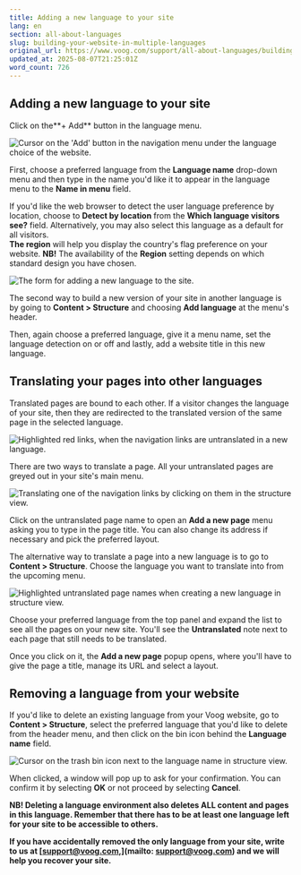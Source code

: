 ```yaml
---
title: Adding a new language to your site
lang: en
section: all-about-languages
slug: building-your-website-in-multiple-languages
original_url: https://www.voog.com/support/all-about-languages/building-your-website-in-multiple-languages
updated_at: 2025-08-07T21:25:01Z
word_count: 726
---
```

## Adding a new language to your site

Click on the**+ Add** button in the language menu.

![Cursor on the 'Add' button in the navigation menu under the language choice of the website.](https://media.voog.com/0000/0036/2183/photos/Languages2-1_block.png "Cursor on the 'Add' button in the navigation menu under the language choice of the website.")

First, choose a preferred language from the **Language name** drop-down menu and then type in the name you'd like it to appear in the language menu to the **Name in menu** field.

If you'd like the web browser to detect the user language preference by location, choose to **Detect by location** from the **Which language visitors see?** field. Alternatively, you may also select this language as a default for all visitors.   
 **The region** will help you display the country's flag preference on your website. **NB!** The availability of the **Region** setting depends on which standard design you have chosen.

![The form for adding a new language to the site.](https://media.voog.com/0000/0036/2183/photos/Languages2-2_block.png "The form for adding a new language to the site.")

The second way to build a new version of your site in another language is by going to **Content > Structure** and choosing **Add language** at the menu's header.

Then, again choose a preferred language, give it a menu name, set the language detection on or off and lastly, add a website title in this new language.

## Translating your pages into other languages

Translated pages are bound to each other. If a visitor changes the language of your site, then they are redirected to the translated version of the same page in the selected language.

![Highlighted red links, when the navigation links are untranslated in a new language.](https://media.voog.com/0000/0036/2183/photos/Languages2-3_block.png "Highlighted red links, when the navigation links are untranslated in a new language.")

There are two ways to translate a page. All your untranslated pages are greyed out in your site's main menu.

![Translating one of the navigation links by clicking on them in the structure view.](https://media.voog.com/0000/0036/2183/photos/Languages2-4_block.png "Translating one of the navigation links by clicking on them in the structure view.")

  
Click on the untranslated page name to open an **Add a new page** menu asking you to type in the page title. You can also change its address if necessary and pick the preferred layout.  
  

The alternative way to translate a page into a new language is to go to **Content > Structure**.  Choose the language you want to translate into from the upcoming menu.

![Highlighted untranslated page names when creating a new language in structure view.](https://media.voog.com/0000/0036/2183/photos/Languages2-5_block.png "Highlighted untranslated page names when creating a new language in structure view.")

Choose your preferred language from the top panel and expand the list to see all the pages on your new site. You'll see the **Untranslated** note next to each page that still needs to be translated.

Once you click on it,  the **Add a new page** popup opens, where you'll have to give the page a title, manage its URL and select a layout.

## Removing a language from your website

If you'd like to delete an existing language from your Voog website, go to **Content > Structure**, select the preferred language that you'd like to delete from the header menu, and then click on the bin icon behind the **Language name** field.

![Cursor on the trash bin icon next to the language name in structure view.](https://media.voog.com/0000/0036/2183/photos/Languages2-6_block.png "Cursor on the trash bin icon next to the language name in structure view.")

When clicked, a window will pop up to ask for your confirmation. You can confirm it by selecting **OK** or not proceed by selecting **Cancel**.

**NB! Deleting a language environment also deletes ALL content and pages in this language. Remember that there has to be at least one language left for your site to be accessible to others.**

**If you have accidentally removed the only language from your site, write to us at [support@voog.com,](mailto: support@voog.com) and we will help you recover your site.**
